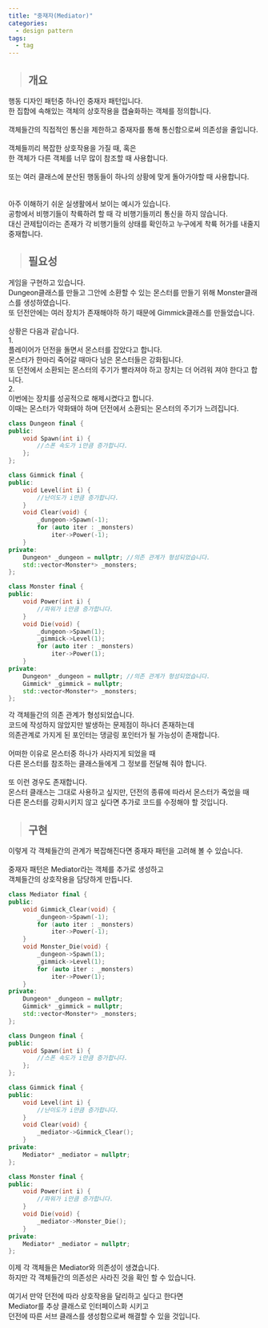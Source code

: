 ```yaml
---
title: "중재자(Mediator)"
categories:
  - design pattern
tags:
  - tag
---
```

> ## 개요

행동 디자인 패턴중 하나인 중재자 패턴입니다.<br>
한 집합에 속해있는 객체의 상호작용을 캡슐화하는 객체를 정의합니다.<br>
<br>
객체들간의 직접적인 통신을 제한하고 중재자를 통해 통신함으로써 의존성을 줄입니다.<br>
<br>
객체들끼리 복잡한 상호작용을 가질 때, 혹은<br>
한 객체가 다른 객체를 너무 많이 참조할 때 사용합니다.<br>
<br>
또는 여러 클래스에 분산된 행동들이 하나의 상황에 맞게 돌아가야할 때 사용합니다.<br><br>
<br>
아주 이해하기 쉬운 실생활에서 보이는 예시가 있습니다.<br>
공항에서 비행기들이 착륙하려 할 때 각 비행기들끼리 통신을 하지 않습니다.<br>
대신 관제탑이라는 존재가 각 비행기들의 상태를 확인하고 누구에게 착륙 허가를 내줄지 중재합니다.
> ## 필요성

게임을 구현하고 있습니다.<br>
Dungeon클래스를 만들고 그안에 소환할 수 있는 몬스터를 만들기 위해 Monster클래스를 생성하였습니다.<br>
또 던전안에는 여러 장치가 존재해야하 하기 때문에 Gimmick클래스를 만들었습니다.<br>
<br>
상황은 다음과 같습니다.<br>
1.<br>
플레이어가 던전을 돌면서 몬스터를 잡았다고 합니다.<br>
몬스터가 한마리 죽어갈 때마다 남은 몬스터들은 강화됩니다.<br>
또 던전에서 소환되는 몬스터의 주기가 빨라져야 하고 장치는 더 어려워 져야 한다고 합니다.<br>
2.<br>
이번에는 장치를 성공적으로 해제시켰다고 합니다.<br>
이때는 몬스터가 약화돼야 하며 던전에서 소환되는 몬스터의 주기가 느려집니다.
```cpp
class Dungeon final {
public:
	void Spawn(int i) {
		//스폰 속도가 i만큼 증가합니다.
	};
};
```
```cpp
class Gimmick final {
public:
	void Level(int i) {
		//난이도가 i만큼 증가합니다.
	}
	void Clear(void) {
		_dungeon->Spawn(-1);
		for (auto iter : _monsters)
			iter->Power(-1);
	}
private:
	Dungeon* _dungeon = nullptr; //의존 관계가 형성되었습니다.
	std::vector<Monster*> _monsters;
};
```
```cpp
class Monster final {
public:
	void Power(int i) {
		//파워가 i만큼 증가합니다.
	}
	void Die(void) {
		_dungeon->Spawn(1);
		_gimmick->Level(1);
		for (auto iter : _monsters)
			iter->Power(1);
	}
private:
	Dungeon* _dungeon = nullptr; //의존 관계가 형성되었습니다.
	Gimmick* _gimmick = nullptr;
	std::vector<Monster*> _monsters;
};
```
각 객체들간의 의존 관계가 형성되었습니다.<br>
코드에 작성하지 않았지만 발생하는 문제점이 하나더 존재하는데<br>
의존관계로 가지게 된 포인터는 댕글링 포인터가 될 가능성이 존재합니다.<br>
<br>
어떠한 이유로 몬스터중 하나가 사라지게 되었을 때<br>
다른 몬스터를 참조하는 클래스들에게 그 정보를 전달해 줘야 합니다.<br>
<br>
또 이런 경우도 존재합니다.<br>
몬스터 클래스는 그대로 사용하고 싶지만, 던전의 종류에 따라서 몬스터가 죽었을 때<br>
다른 몬스터를 강화시키지 않고 싶다면 추가로 코드를 수정해야 할 것입니다.
> ## 구현

이렇게 각 객체들간의 관계가 복잡해진다면 중재자 패턴을 고려해 볼 수 있습니다.<br>
<br>
중재자 패턴은 Mediator라는 객체를 추가로 생성하고<br>
객체들간의 상호작용을 담당하게 만듭니다.
```cpp
class Mediator final {
public:
	void Gimmick_Clear(void) {
		_dungeon->Spawn(-1);
		for (auto iter : _monsters)
			iter->Power(-1);
	}
	void Monster_Die(void) {
		_dungeon->Spawn(1);
		_gimmick->Level(1);
		for (auto iter : _monsters)
			iter->Power(1);
	}
private:
	Dungeon* _dungeon = nullptr;
	Gimmick* _gimmick = nullptr;
	std::vector<Monster*> _monsters;
};
```
```cpp
class Dungeon final {
public:
	void Spawn(int i) {
		//스폰 속도가 i만큼 증가합니다.
	};
};
```
```cpp
class Gimmick final {
public:
	void Level(int i) {
		//난이도가 i만큼 증가합니다.
	}
	void Clear(void) {
		_mediator->Gimmick_Clear();
	}
private:
	Mediator* _mediator = nullptr;
};
```
```cpp
class Monster final {
public:
	void Power(int i) {
		//파워가 i만큼 증가합니다.
	}
	void Die(void) {
		_mediator->Monster_Die();
	}
private:
	Mediator* _mediator = nullptr;
};
```
이제 각 객체들은 Mediator와 의존성이 생겼습니다.<br>
하지만 각 객체들간의 의존성은 사라진 것을 확인 할 수 있습니다.<br>
<br>
여기서 만약 던전에 따라 상호작용을 달리하고 싶다고 한다면<br>
Mediator를 추상 클래스로 인터페이스화 시키고<br>
던전에 따른 서브 클래스를 생성함으로써 해결할 수 있을 것입니다.

